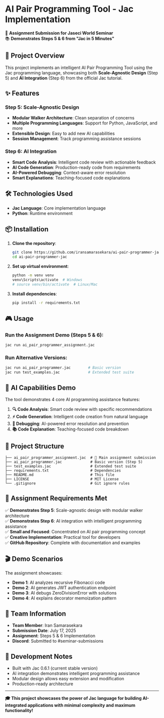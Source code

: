 # AI Pair Programming Tool - Jac Implementation

🎯 **Assignment Submission for Jaseci World Seminar**  
📚 **Demonstrates Steps 5 & 6 from "Jac in 5 Minutes"**

## 🚀 Project Overview

This project implements an intelligent AI Pair Programming Tool using the Jac programming language, showcasing both **Scale-Agnostic Design** (Step 5) and **AI Integration** (Step 6) from the official Jac tutorial.

## ✨ Features

### Step 5: Scale-Agnostic Design
- **Modular Walker Architecture**: Clean separation of concerns
- **Multiple Programming Languages**: Support for Python, JavaScript, and more
- **Extensible Design**: Easy to add new AI capabilities
- **Session Management**: Track programming assistance sessions

### Step 6: AI Integration
- **Smart Code Analysis**: Intelligent code review with actionable feedback
- **AI Code Generation**: Production-ready code from requirements
- **AI-Powered Debugging**: Context-aware error resolution
- **Smart Explanations**: Teaching-focused code explanations

## 🛠️ Technologies Used

- **Jac Language**: Core implementation language
- **Python**: Runtime environment

## 📦 Installation

1. **Clone the repository**:
   ```bash
   git clone https://github.com/iransamarasekara/ai-pair-programmer-jac.git
   cd ai-pair-programmer-jac
   ```

2. **Set up virtual environment**:
   ```bash
   python -m venv venv
   venv\Scripts\activate  # Windows
   # source venv/bin/activate  # Linux/Mac
   ```

3. **Install dependencies**:
   ```bash
   pip install -r requirements.txt
   ```

## 🎮 Usage

### Run the Assignment Demo (Steps 5 & 6):
```bash
jac run ai_pair_programmer_assignment.jac
```

### Run Alternative Versions:
```bash
jac run ai_pair_programmer.jac        # Basic version
jac run test_examples.jac             # Extended test suite
```

## 🧠 AI Capabilities Demo

The tool demonstrates 4 core AI programming assistance features:

1. **🔍 Code Analysis**: Smart code review with specific recommendations
2. **⚡ Code Generation**: Intelligent code creation from natural language
3. **🐛 Debugging**: AI-powered error resolution and prevention
4. **📚 Code Explanation**: Teaching-focused code breakdown

## 📁 Project Structure

```
├── ai_pair_programmer_assignment.jac  # 🎯 Main assignment submission
├── ai_pair_programmer.jac             # Basic version (Step 5)
├── test_examples.jac                  # Extended test suite
├── requirements.txt                   # Dependencies
├── README.md                          # This file
├── LICENSE                            # MIT License
└── .gitignore                         # Git ignore rules
```

## 🎯 Assignment Requirements Met

✅ **Demonstrates Step 5**: Scale-agnostic design with modular walker architecture  
✅ **Demonstrates Step 6**: AI integration with intelligent programming assistance  
✅ **Small and Focused**: Concentrated on AI pair programming concept  
✅ **Creative Implementation**: Practical tool for developers  
✅ **GitHub Repository**: Complete with documentation and examples  

## 🎬 Demo Scenarios

The assignment showcases:
- **Demo 1**: AI analyzes recursive Fibonacci code
- **Demo 2**: AI generates JWT authentication endpoint
- **Demo 3**: AI debugs ZeroDivisionError with solutions
- **Demo 4**: AI explains decorator memoization pattern

## 👥 Team Information

- **Team Member**: Iran Samarasekara
- **Submission Date**: July 17, 2025
- **Assignment**: Steps 5 & 6 Implementation
- **Discord**: Submitted to #seminar-submissions

## 🔧 Development Notes

- Built with Jac 0.6.1 (current stable version)
- AI integration demonstrates intelligent programming assistance
- Modular design allows easy extension and modification
- Production-ready architecture

---

**🎓 This project showcases the power of Jac language for building AI-integrated applications with minimal complexity and maximum functionality!**